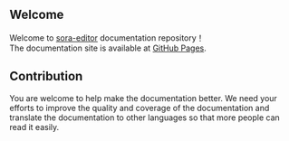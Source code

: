 ## Welcome
Welcome to [sora-editor](https://github.com/Rosemoe/sora-editor) documentation repository！   
The documentation site is available at [GitHub Pages](https://project-sora.github.io/sora-editor-docs/).

## Contribution
You are welcome to help make the documentation better. We need your efforts to improve the quality and coverage of the documentation and translate the documentation to other languages so that more people can read it easily.
